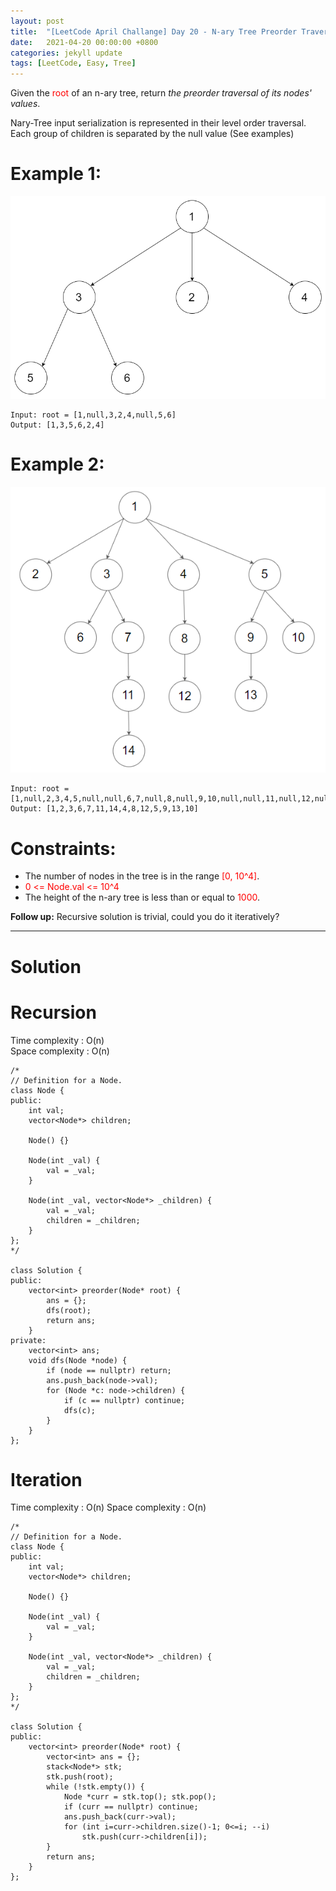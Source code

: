 ```yaml
---
layout: post
title:  "[LeetCode April Challange] Day 20 - N-ary Tree Preorder Traversal"
date:   2021-04-20 00:00:00 +0800
categories: jekyll update
tags: [LeetCode, Easy, Tree]
---
```

Given the <font color="red">root</font> of an n-ary tree, return *the preorder traversal of its nodes' values*.

Nary-Tree input serialization is represented in their level order traversal. Each group of children is separated by the null value (See examples)

# Example 1:

![](https://github.com/nshawn4675/nshawn4675.github.io/blob/master/_pic/589_ex1.png?raw=true)

    Input: root = [1,null,3,2,4,null,5,6]
    Output: [1,3,5,6,2,4]

# Example 2:

![](https://github.com/nshawn4675/nshawn4675.github.io/blob/master/_pic/589_ex2.png?raw=true)

    Input: root = [1,null,2,3,4,5,null,null,6,7,null,8,null,9,10,null,null,11,null,12,null,13,null,null,14]
    Output: [1,2,3,6,7,11,14,4,8,12,5,9,13,10]

# Constraints:

- The number of nodes in the tree is in the range <font color="red">[0, 10^4]</font>.
- <font color="red">0 <= Node.val <= 10^4</font>
- The height of the n-ary tree is less than or equal to <font color="red">1000</font>.

**Follow up:** Recursive solution is trivial, could you do it iteratively?

______________________  

# Solution  

# Recursion

Time complexity : O(n)  
Space complexity : O(n)  

    /*
    // Definition for a Node.
    class Node {
    public:
        int val;
        vector<Node*> children;

        Node() {}

        Node(int _val) {
            val = _val;
        }

        Node(int _val, vector<Node*> _children) {
            val = _val;
            children = _children;
        }
    };
    */

    class Solution {
    public:
        vector<int> preorder(Node* root) {
            ans = {};
            dfs(root);
            return ans;
        }
    private:
        vector<int> ans;
        void dfs(Node *node) {
            if (node == nullptr) return;
            ans.push_back(node->val);
            for (Node *c: node->children) {
                if (c == nullptr) continue;
                dfs(c);
            }
        }
    };

# Iteration  

Time complexity : O(n)
Space complexity : O(n)  

    /*
    // Definition for a Node.
    class Node {
    public:
        int val;
        vector<Node*> children;

        Node() {}

        Node(int _val) {
            val = _val;
        }

        Node(int _val, vector<Node*> _children) {
            val = _val;
            children = _children;
        }
    };
    */

    class Solution {
    public:
        vector<int> preorder(Node* root) {
            vector<int> ans = {};
            stack<Node*> stk;
            stk.push(root);
            while (!stk.empty()) {
                Node *curr = stk.top(); stk.pop();
                if (curr == nullptr) continue;
                ans.push_back(curr->val);
                for (int i=curr->children.size()-1; 0<=i; --i)
                    stk.push(curr->children[i]);
            }
            return ans;
        }
    };